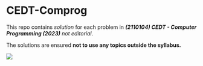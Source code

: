 # CEDT-Comprog
This repo contains _solution_ for each problem in **_(2110104) CEDT - Computer Programming (2023)_** _not editorial_.

The solutions are ensured **not to use any topics outside the syllabus.**

![](https://media.tenor.com/CrWHpzxIZYEAAAAC/cat-typing-gif.gif)

